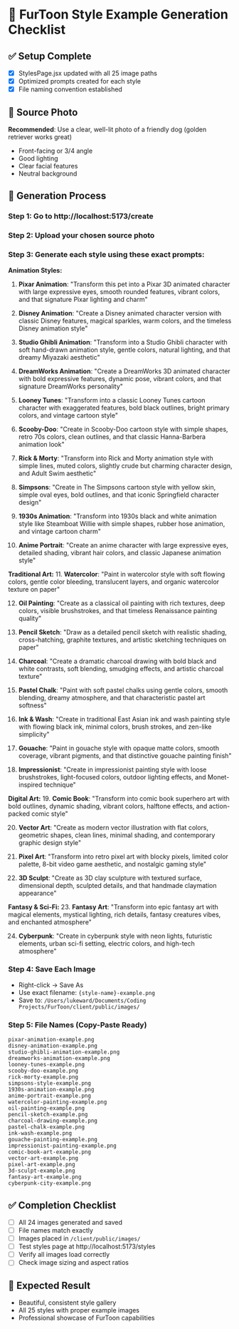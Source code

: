 # 🎨 FurToon Style Example Generation Checklist

## ✅ Setup Complete
- [x] StylesPage.jsx updated with all 25 image paths
- [x] Optimized prompts created for each style
- [x] File naming convention established

## 📸 Source Photo
**Recommended**: Use a clear, well-lit photo of a friendly dog (golden retriever works great)
- Front-facing or 3/4 angle
- Good lighting
- Clear facial features
- Neutral background

## 🎯 Generation Process

### Step 1: Go to http://localhost:5173/create
### Step 2: Upload your chosen source photo
### Step 3: Generate each style using these exact prompts:

**Animation Styles:**
1. **Pixar Animation**: "Transform this pet into a Pixar 3D animated character with large expressive eyes, smooth rounded features, vibrant colors, and that signature Pixar lighting and charm"

2. **Disney Animation**: "Create a Disney animated character version with classic Disney features, magical sparkles, warm colors, and the timeless Disney animation style"

3. **Studio Ghibli Animation**: "Transform into a Studio Ghibli character with soft hand-drawn animation style, gentle colors, natural lighting, and that dreamy Miyazaki aesthetic"

4. **DreamWorks Animation**: "Create a DreamWorks 3D animated character with bold expressive features, dynamic pose, vibrant colors, and that signature DreamWorks personality"

5. **Looney Tunes**: "Transform into a classic Looney Tunes cartoon character with exaggerated features, bold black outlines, bright primary colors, and vintage cartoon style"

6. **Scooby-Doo**: "Create in Scooby-Doo cartoon style with simple shapes, retro 70s colors, clean outlines, and that classic Hanna-Barbera animation look"

7. **Rick & Morty**: "Transform into Rick and Morty animation style with simple lines, muted colors, slightly crude but charming character design, and Adult Swim aesthetic"

8. **Simpsons**: "Create in The Simpsons cartoon style with yellow skin, simple oval eyes, bold outlines, and that iconic Springfield character design"

9. **1930s Animation**: "Transform into 1930s black and white animation style like Steamboat Willie with simple shapes, rubber hose animation, and vintage cartoon charm"

10. **Anime Portrait**: "Create an anime character with large expressive eyes, detailed shading, vibrant hair colors, and classic Japanese animation style"

**Traditional Art:**
11. **Watercolor**: "Paint in watercolor style with soft flowing colors, gentle color bleeding, translucent layers, and organic watercolor texture on paper"

12. **Oil Painting**: "Create as a classical oil painting with rich textures, deep colors, visible brushstrokes, and that timeless Renaissance painting quality"

13. **Pencil Sketch**: "Draw as a detailed pencil sketch with realistic shading, cross-hatching, graphite textures, and artistic sketching techniques on paper"

14. **Charcoal**: "Create a dramatic charcoal drawing with bold black and white contrasts, soft blending, smudging effects, and artistic charcoal texture"

15. **Pastel Chalk**: "Paint with soft pastel chalks using gentle colors, smooth blending, dreamy atmosphere, and that characteristic pastel art softness"

16. **Ink & Wash**: "Create in traditional East Asian ink and wash painting style with flowing black ink, minimal colors, brush strokes, and zen-like simplicity"

17. **Gouache**: "Paint in gouache style with opaque matte colors, smooth coverage, vibrant pigments, and that distinctive gouache painting finish"

18. **Impressionist**: "Create in impressionist painting style with loose brushstrokes, light-focused colors, outdoor lighting effects, and Monet-inspired technique"

**Digital Art:**
19. **Comic Book**: "Transform into comic book superhero art with bold outlines, dynamic shading, vibrant colors, halftone effects, and action-packed comic style"

20. **Vector Art**: "Create as modern vector illustration with flat colors, geometric shapes, clean lines, minimal shading, and contemporary graphic design style"

21. **Pixel Art**: "Transform into retro pixel art with blocky pixels, limited color palette, 8-bit video game aesthetic, and nostalgic gaming style"

22. **3D Sculpt**: "Create as 3D clay sculpture with textured surface, dimensional depth, sculpted details, and that handmade claymation appearance"

**Fantasy & Sci-Fi:**
23. **Fantasy Art**: "Transform into epic fantasy art with magical elements, mystical lighting, rich details, fantasy creatures vibes, and enchanted atmosphere"

24. **Cyberpunk**: "Create in cyberpunk style with neon lights, futuristic elements, urban sci-fi setting, electric colors, and high-tech atmosphere"

### Step 4: Save Each Image
- Right-click → Save As
- Use exact filename: `{style-name}-example.png`
- Save to: `/Users/lukeward/Documents/Coding Projects/FurToon/client/public/images/`

### Step 5: File Names (Copy-Paste Ready)
```
pixar-animation-example.png
disney-animation-example.png
studio-ghibli-animation-example.png
dreamworks-animation-example.png
looney-tunes-example.png
scooby-doo-example.png
rick-morty-example.png
simpsons-style-example.png
1930s-animation-example.png
anime-portrait-example.png
watercolor-painting-example.png
oil-painting-example.png
pencil-sketch-example.png
charcoal-drawing-example.png
pastel-chalk-example.png
ink-wash-example.png
gouache-painting-example.png
impressionist-painting-example.png
comic-book-art-example.png
vector-art-example.png
pixel-art-example.png
3d-sculpt-example.png
fantasy-art-example.png
cyberpunk-city-example.png
```

## ✅ Completion Checklist
- [ ] All 24 images generated and saved
- [ ] File names match exactly
- [ ] Images placed in `/client/public/images/`
- [ ] Test styles page at http://localhost:5173/styles
- [ ] Verify all images load correctly
- [ ] Check image sizing and aspect ratios

## 🎯 Expected Result
- Beautiful, consistent style gallery
- All 25 styles with proper example images
- Professional showcase of FurToon capabilities
